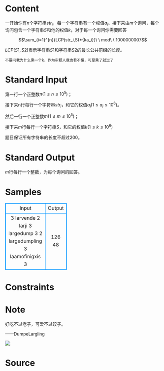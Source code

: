 
# Content

一开始你有$n$个字符串$str_i$，每一个字符串有一个权值$a_i$。接下来由$m$个询问，每个询问包含一个字符串$S$和他的权值$k$，对于每一个询问你需要回答

$$\sum_{i=1}^{n}{LCP(str_i,S)*{ka_i}}\ \ mod\ \ 1000000007$$

$LCP(S1,S2)$表示字符串$S1$和字符串$S2$的最长公共前缀的长度。

`不要问我为什么乘一个k，作为审题人我也看不懂，可是乘了就过了`

# Standard Input

第一行一个正整数$n(1 \le n \le 10^5 )$；

接下来n行每行一个字符串$str_i$，和它的权值$a_i (1 \le a_i \le 10^6)$。

然后一行一个正整数$m(1 \le m \le 10^5)$；

接下来$m$行每行一个字符串$S$，和它的权值$k(1 \le k \le10^6 )$

题目保证所有字符串的长度不超过$200$。

# Standard Output

$m$行每行一个整数，为每个询问的回答。

# Samples

<style>
        table,table tr th, table tr td { border:1px solid #0094ff; }
        table { width: 200px; min-height: 25px; line-height: 25px; text-align: center; border-collapse: collapse;}   
    </style>
<table>
	<tr>
		<td>Input</td>
		<td>Output</td>
	</tr>
<tr><td>3 
larvende 2
larji 3 
largedump 3
2
largedumpling 3
laamofinigxis 3

</td><td>126
48</td></tr></table>


# Constraints



# Note

好吃不过老子，可爱不过饺子。

——DumpeLargling

![](http://xr1s.me/wp-content/uploads/2018/06/VJ5408F_SMT1ECE0E.jpg)

# Source


